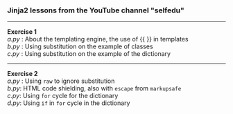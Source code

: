 ### Jinja2 lessons from the YouTube channel "selfedu"  
___
**Exercise 1**  
*a.py* : About the templating engine, the use of {{ }} in templates  
*b.py* : Using substitution on the example of classes  
*c.py* : Using substitution on the example of the dictionary    
___
**Exercise 2**  
*a.py* : Using `raw` to ignore substitution  
*b.py*: HTML code shielding, also with `escape` from `markupsafe`  
*c.py*: Using `for` cycle for the dictionary  
*d.py*: Using `if` in `for` cycle in the dictionary
